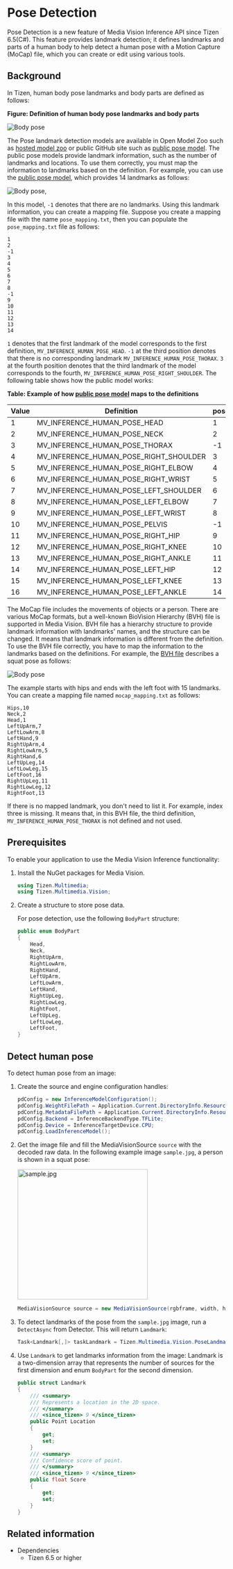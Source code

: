 # Pose Detection

Pose Detection is a new feature of Media Vision Inference API since Tizen 6.5(C#). This feature provides landmark detection; it defines landmarks and parts of a human body to help detect a human pose with a Motion Capture (MoCap) file, which you can create or edit using various tools.

## Background

In Tizen, human body pose landmarks and body parts are defined as follows:

**Figure: Definition of human body pose landmarks and body parts**

![Body pose](/application/native/guides/multimedia/media/mediavision_pose_tizen_def.png)

The Pose landmark detection models are available in Open Model Zoo such as [hosted model zoo](https://www.tensorflow.org/lite/guide/hosted_models#floating_point_models) or public GitHub site such as [public pose model](https://github.com/tyoungroy/PoseEstimationForMobile). The public pose models provide landmark information, such as the number of landmarks and locations. To use them correctly, you must map the information to landmarks based on the definition. For example, you can use the [public pose model](https://github.com/tyoungroy/PoseEstimationForMobile), which provides 14 landmarks as follows:

![Body pose](/application/native/guides/multimedia/media/mediavision_pose_public_model_def.png),

In this model, `-1` denotes that there are no landmarks. Using this landmark information, you can create a mapping file. Suppose you create a mapping file with the name `pose_mapping.txt`, then you can populate the `pose_mapping.txt` file as follows:

```
1
2
-1
3
4
5
6
7
8
-1
9
10
11
12
13
14
```

`1` denotes that the first landmark of the model corresponds to the first definition,  `MV_INFERENCE_HUMAN_POSE_HEAD`. `-1` at the third position denotes that there is no corresponding landmark `MV_INFERENCE_HUMAN_POSE_THORAX`. `3` at the fourth position denotes that the third landmark of the model corresponds to the fourth, `MV_INFERENCE_HUMAN_POSE_RIGHT_SHOULDER`. The following table shows how the public model works:

**Table: Example of how  [public pose model](https://github.com/tyoungroy/PoseEstimationForMobile) maps to the definitions**

| Value | Definition | pose_mapping.txt |
| - | - | - |
| 1 | MV_INFERENCE_HUMAN_POSE_HEAD | 1 |
| 2 | MV_INFERENCE_HUMAN_POSE_NECK | 2 |
| 3 | MV_INFERENCE_HUMAN_POSE_THORAX | -1 |
| 4 | MV_INFERENCE_HUMAN_POSE_RIGHT_SHOULDER | 3 |
| 5 | MV_INFERENCE_HUMAN_POSE_RIGHT_ELBOW | 4 |
| 6 | MV_INFERENCE_HUMAN_POSE_RIGHT_WRIST | 5 |
| 7 | MV_INFERENCE_HUMAN_POSE_LEFT_SHOULDER | 6 |
| 8 | MV_INFERENCE_HUMAN_POSE_LEFT_ELBOW | 7 |
| 9 | MV_INFERENCE_HUMAN_POSE_LEFT_WRIST | 8 |
| 10 | MV_INFERENCE_HUMAN_POSE_PELVIS | -1 |
| 11 | MV_INFERENCE_HUMAN_POSE_RIGHT_HIP | 9 |
| 12 | MV_INFERENCE_HUMAN_POSE_RIGHT_KNEE | 10 |
| 13 | MV_INFERENCE_HUMAN_POSE_RIGHT_ANKLE | 11 |
| 14 | MV_INFERENCE_HUMAN_POSE_LEFT_HIP | 12 |
| 15 | MV_INFERENCE_HUMAN_POSE_LEFT_KNEE | 13 |
| 16 | MV_INFERENCE_HUMAN_POSE_LEFT_ANKLE | 14 |


The MoCap file includes the movements of objects or a person. There are various MoCap formats, but a well-known BioVision Hierarchy (BVH) file is supported in Media Vision. BVH file has a hierarchy structure to provide landmark information with landmarks' names, and the structure can be changed. It means that landmark information is different from the definition. To use the BVH file correctly, you have to map the information to the landmarks based on the definitions. For example, the [BVH file](/application/native/guides/multimedia/media/mediavision_pose_bvh_sample.bvh) describes a squat pose as follows:

![Body pose](/application/native/guides/multimedia/media/mediavision_pose_bvh_sample.png)

The example starts with hips and ends with the left foot with 15 landmarks. You can create a mapping file named `mocap_mapping.txt` as follows:

```
Hips,10
Neck,2
Head,1
LeftUpArm,7
LeftLowArm,8
LeftHand,9
RightUpArm,4
RightLowArm,5
RightHand,6
LeftUpLeg,14
LeftLowLeg,15
LeftFoot,16
RightUpLeg,11
RightLowLeg,12
RightFoot,13
```
If there is no mapped landmark, you don't need to list it. For example, index three is missing. It means that, in this BVH file, the third definition, `MV_INFERENCE_HUMAN_POSE_THORAX` is not defined and not used.

## Prerequisites

To enable your application to use the Media Vision Inference functionality:

1.  Install the NuGet packages for Media Vision.

    ```csharp
    using Tizen.Multimedia;
    using Tizen.Multimedia.Vision;
    ```
2. Create a structure to store pose data.

   For pose detection, use the following `BodyPart` structure:

   ```csharp
   public enum BodyPart
   {
       Head,
       Neck,
       RightUpArm,
       RightLowArm,
       RightHand,
       LeftUpArm,
       LeftLowArm,
       LeftHand,
       RightUpLeg,
       RightLowLeg,
       RightFoot,
       LeftUpLeg,
       LeftLowLeg,
       LeftFoot,
   }
   ```

## Detect human pose

To detect human pose from an image:

1. Create the source and engine configuration handles:

   ```csharp
   pdConfig = new InferenceModelConfiguration();
   pdConfig.WeightFilePath = Application.Current.DirectoryInfo.Resource + "model.tflite";
   pdConfig.MetadataFilePath = Application.Current.DirectoryInfo.Resource + "model.json";
   pdConfig.Backend = InferenceBackendType.TFLite;
   pdConfig.Device = InferenceTargetDevice.CPU;
   pdConfig.LoadInferenceModel();
   ```

2. Get the image file and fill the MediaVisionSource `source` with the decoded raw data.
   In the following example image `sample.jpg`, a person is shown in a squat pose:

   <img alt="sample.jpg" src="/application/native/guides/multimedia/media/mediavision_pose_sample_sumo.png" width=300>

   ```csharp
   MediaVisionSource source = new MediaVisionSource(rgbframe, width, height, Tizen.Multimedia.ColorSpace.Rgb888);
   ```

3. To detect landmarks of the pose from the `sample.jpg` image, run a `DetectAsync` from Detector.
   This will return `Landmark`:

   ```csharp
   Task<Landmark[,]> taskLandmark = Tizen.Multimedia.Vision.PoseLandmarkDetector.DetectAsync(source, pdConfig);
   ```

4. Use `Landmark` to get landmarks information from the image:
   Landmark is a two-dimension array that represents the number of sources for the first dimension and enum `BodyPart` for the second dimension.

    ```csharp
    public struct Landmark
    {
        /// <summary>
        /// Represents a location in the 2D space.
        /// </summary>
        /// <since_tizen> 9 </since_tizen>
        public Point Location
        {
            get;
            set;
        }
        /// <summary>
        /// Confidence score of point.
        /// </summary>
        /// <since_tizen> 9 </since_tizen>
        public float Score
        {
            get;
            set;
        }
    }
    ```

## Related information

- Dependencies
  - Tizen 6.5 or higher
